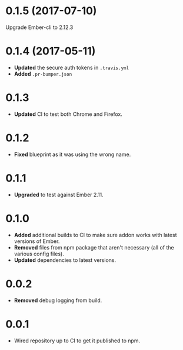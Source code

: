 # 0.1.5 (2017-07-10)

Upgrade Ember-cli to 2.12.3


# 0.1.4 (2017-05-11)

* **Updated** the secure auth tokens in `.travis.yml`
* **Added** `.pr-bumper.json`


# 0.1.3

* **Updated** CI to test both Chrome and Firefox.


# 0.1.2

* **Fixed** blueprint as it was using the wrong name.


# 0.1.1

* **Upgraded** to test against Ember 2.11.


# 0.1.0

* **Added** additional builds to CI to make sure addon works with latest versions of Ember.
* **Removed** files from npm package that aren't necessary (all of the various config files).
* **Updated** dependencies to latest versions.


# 0.0.2

* **Removed** debug logging from build.



# 0.0.1

* Wired repository up to CI to get it published to npm.



